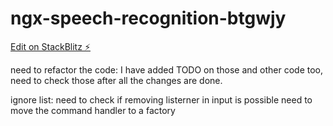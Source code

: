 # ngx-speech-recognition-btgwjy

[Edit on StackBlitz ⚡️](https://stackblitz.com/edit/ngx-speech-recognition-btgwjy)

need to refactor the code:
I have added TODO on those and other code too, need to check those after all the changes are done.

ignore list:
need to check if removing listerner in input is possible
need to move the command handler to a factory
